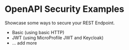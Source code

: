 # OpenAPI Security Examples

Showcase some ways to secure your REST Endpoint.

* Basic (using basic HTTP)
* JWT (using MicroProfile JWT and Keycloak)
* ... add more
